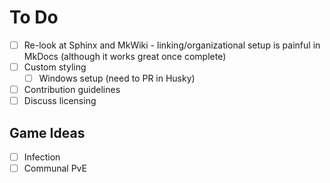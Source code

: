 # To Do

- [ ] Re-look at Sphinx and MkWiki - linking/organizational setup is painful in MkDocs (although it works great once complete)
- [ ] Custom styling
  - [ ] Windows setup (need to PR in Husky)
- [ ] Contribution guidelines
- [ ] Discuss licensing

## Game Ideas

- [ ] Infection
- [ ] Communal PvE
